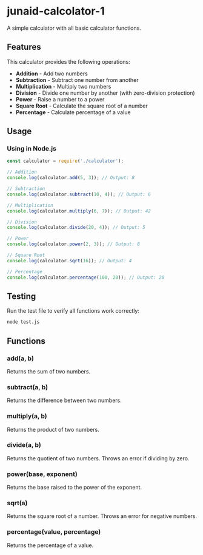 # junaid-calcolator-1

A simple calculator with all basic calculator functions.

## Features

This calculator provides the following operations:
- **Addition** - Add two numbers
- **Subtraction** - Subtract one number from another
- **Multiplication** - Multiply two numbers
- **Division** - Divide one number by another (with zero-division protection)
- **Power** - Raise a number to a power
- **Square Root** - Calculate the square root of a number
- **Percentage** - Calculate percentage of a value

## Usage

### Using in Node.js

```javascript
const calculator = require('./calculator');

// Addition
console.log(calculator.add(5, 3)); // Output: 8

// Subtraction
console.log(calculator.subtract(10, 4)); // Output: 6

// Multiplication
console.log(calculator.multiply(6, 7)); // Output: 42

// Division
console.log(calculator.divide(20, 4)); // Output: 5

// Power
console.log(calculator.power(2, 3)); // Output: 8

// Square Root
console.log(calculator.sqrt(16)); // Output: 4

// Percentage
console.log(calculator.percentage(100, 20)); // Output: 20
```

## Testing

Run the test file to verify all functions work correctly:

```bash
node test.js
```

## Functions

### add(a, b)
Returns the sum of two numbers.

### subtract(a, b)
Returns the difference between two numbers.

### multiply(a, b)
Returns the product of two numbers.

### divide(a, b)
Returns the quotient of two numbers. Throws an error if dividing by zero.

### power(base, exponent)
Returns the base raised to the power of the exponent.

### sqrt(a)
Returns the square root of a number. Throws an error for negative numbers.

### percentage(value, percentage)
Returns the percentage of a value.
